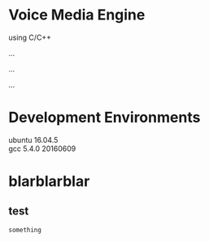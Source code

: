 # Voice Media Engine
using C/C++
  
  ...   
  
  ... 
  
  ...


Development Environments
========================  

ubuntu 16.04.5    
gcc 5.4.0 20160609
  
blarblarblar
============= 

test
------------
`something`
